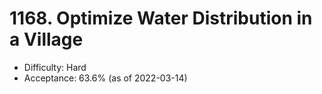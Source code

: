 # 1168. Optimize Water Distribution in a Village
- Difficulty: Hard
- Acceptance: 63.6% (as of 2022-03-14)
